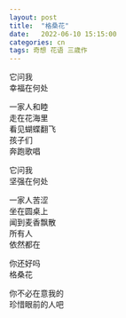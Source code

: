 ```yaml
---
layout: post
title:  "格桑花"
date:   2022-06-10 15:15:00
categories: cn
tags: 奇想 花语 三歳作
---
```



它问我<br>
幸福在何处<br>

一家人和睦<br>
走在花海里<br>
看见蝴蝶翻飞<br>
孩子们<br>
奔跑歌唱<br>

它问我<br>
坚强在何处<br>

一家人苦涩<br>
坐在圆桌上<br>
闻到麦香飘散<br>
所有人<br>
依然都在<br>

你还好吗<br>
格桑花<br>

你不必在意我的<br>
珍惜眼前的人吧<br>